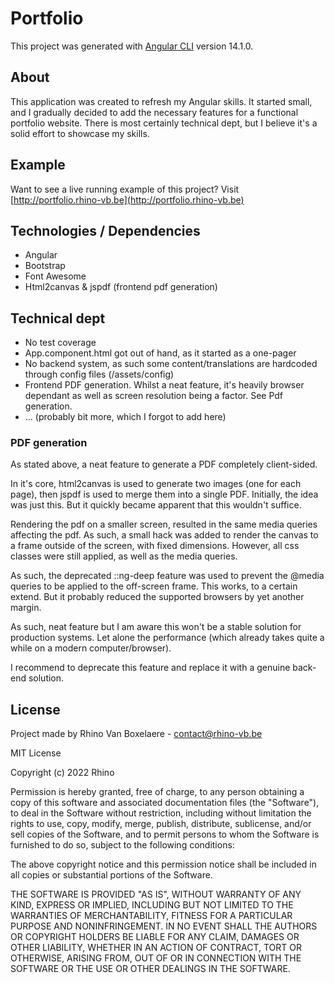 # Portfolio

This project was generated with [Angular CLI](https://github.com/angular/angular-cli) version 14.1.0.

## About

This application was created to refresh my Angular skills. It started small, and I gradually decided to add the necessary features for a functional portfolio website. 
There is most certainly technical dept, but I believe it's a solid effort to showcase my skills. 

## Example

Want to see a live running example of this project? Visit [http://portfolio.rhino-vb.be](http://portfolio.rhino-vb.be)

## Technologies / Dependencies
- Angular
- Bootstrap
- Font Awesome
- Html2canvas & jspdf (frontend pdf generation)

## Technical dept
- No test coverage
- App.component.html got out of hand, as it started as a one-pager
- No backend system, as such some content/translations are hardcoded through config files (/assets/config)
- Frontend PDF generation. Whilst a neat feature, it's heavily browser dependant as well as screen resolution being a factor. See Pdf generation.
- ... (probably bit more, which I forgot to add here)

### PDF generation
As stated above, a neat feature to generate a PDF completely client-sided. 

In it's core, html2canvas is used to generate two images (one for each page), then jspdf is used to merge them into a single PDF.
Initially, the idea was just this. But it quickly became apparent that this wouldn't suffice.

Rendering the pdf on a smaller screen, resulted in the same media queries affecting the pdf.
As such, a small hack was added to render the canvas to a frame outside of the screen, with fixed dimensions.
However, all css classes were still applied, as well as the media queries.

As such, the deprecated ::ng-deep feature was used to prevent the @media queries to be applied to the off-screen frame.
This works, to a certain extend. But it probably reduced the supported browsers by yet another margin.

As such, neat feature but I am aware this won't be a stable solution for production systems.
Let alone the performance (which already takes quite a while on a modern computer/browser).

I recommend to deprecate this feature and replace it with a genuine back-end solution.

## License
Project made by Rhino Van Boxelaere - contact@rhino-vb.be

MIT License

Copyright (c) 2022 Rhino

Permission is hereby granted, free of charge, to any person obtaining a copy
of this software and associated documentation files (the "Software"), to deal
in the Software without restriction, including without limitation the rights
to use, copy, modify, merge, publish, distribute, sublicense, and/or sell
copies of the Software, and to permit persons to whom the Software is
furnished to do so, subject to the following conditions:

The above copyright notice and this permission notice shall be included in all
copies or substantial portions of the Software.

THE SOFTWARE IS PROVIDED "AS IS", WITHOUT WARRANTY OF ANY KIND, EXPRESS OR
IMPLIED, INCLUDING BUT NOT LIMITED TO THE WARRANTIES OF MERCHANTABILITY,
FITNESS FOR A PARTICULAR PURPOSE AND NONINFRINGEMENT. IN NO EVENT SHALL THE
AUTHORS OR COPYRIGHT HOLDERS BE LIABLE FOR ANY CLAIM, DAMAGES OR OTHER
LIABILITY, WHETHER IN AN ACTION OF CONTRACT, TORT OR OTHERWISE, ARISING FROM,
OUT OF OR IN CONNECTION WITH THE SOFTWARE OR THE USE OR OTHER DEALINGS IN THE
SOFTWARE.
